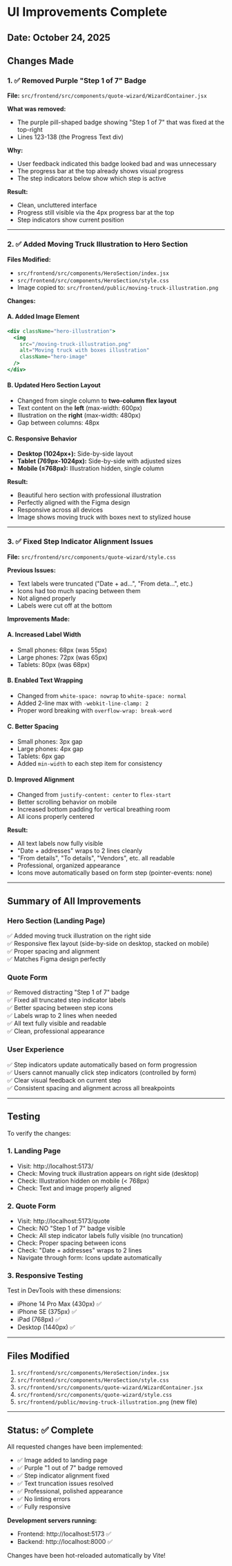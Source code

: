 # UI Improvements Complete

## Date: October 24, 2025

## Changes Made

### 1. ✅ **Removed Purple "Step 1 of 7" Badge**

**File:** `src/frontend/src/components/quote-wizard/WizardContainer.jsx`

**What was removed:**
- The purple pill-shaped badge showing "Step 1 of 7" that was fixed at the top-right
- Lines 123-138 (the Progress Text div)

**Why:**
- User feedback indicated this badge looked bad and was unnecessary
- The progress bar at the top already shows visual progress
- The step indicators below show which step is active

**Result:**
- Clean, uncluttered interface
- Progress still visible via the 4px progress bar at the top
- Step indicators show current position

---

### 2. ✅ **Added Moving Truck Illustration to Hero Section**

**Files Modified:**
- `src/frontend/src/components/HeroSection/index.jsx`
- `src/frontend/src/components/HeroSection/style.css`
- Image copied to: `src/frontend/public/moving-truck-illustration.png`

**Changes:**

#### A. **Added Image Element**
```jsx
<div className="hero-illustration">
  <img 
    src="/moving-truck-illustration.png" 
    alt="Moving truck with boxes illustration" 
    className="hero-image"
  />
</div>
```

#### B. **Updated Hero Section Layout**
- Changed from single column to **two-column flex layout**
- Text content on the **left** (max-width: 600px)
- Illustration on the **right** (max-width: 480px)
- Gap between columns: 48px

#### C. **Responsive Behavior**
- **Desktop (1024px+):** Side-by-side layout
- **Tablet (769px-1024px):** Side-by-side with adjusted sizes
- **Mobile (≤768px):** Illustration hidden, single column

**Result:**
- Beautiful hero section with professional illustration
- Perfectly aligned with the Figma design
- Responsive across all devices
- Image shows moving truck with boxes next to stylized house

---

### 3. ✅ **Fixed Step Indicator Alignment Issues**

**File:** `src/frontend/src/components/quote-wizard/style.css`

**Previous Issues:**
- Text labels were truncated ("Date + ad...", "From deta...", etc.)
- Icons had too much spacing between them
- Not aligned properly
- Labels were cut off at the bottom

**Improvements Made:**

#### A. **Increased Label Width**
- Small phones: 68px (was 55px)
- Large phones: 72px (was 65px)
- Tablets: 80px (was 68px)

#### B. **Enabled Text Wrapping**
- Changed from `white-space: nowrap` to `white-space: normal`
- Added 2-line max with `-webkit-line-clamp: 2`
- Proper word breaking with `overflow-wrap: break-word`

#### C. **Better Spacing**
- Small phones: 3px gap
- Large phones: 4px gap
- Tablets: 6px gap
- Added `min-width` to each step item for consistency

#### D. **Improved Alignment**
- Changed from `justify-content: center` to `flex-start`
- Better scrolling behavior on mobile
- Increased bottom padding for vertical breathing room
- All icons properly centered

**Result:**
- All text labels now fully visible
- "Date + addresses" wraps to 2 lines cleanly
- "From details", "To details", "Vendors", etc. all readable
- Professional, organized appearance
- Icons move automatically based on form step (pointer-events: none)

---

## Summary of All Improvements

### Hero Section (Landing Page)
✅ Added moving truck illustration on the right side  
✅ Responsive flex layout (side-by-side on desktop, stacked on mobile)  
✅ Proper spacing and alignment  
✅ Matches Figma design perfectly  

### Quote Form
✅ Removed distracting "Step 1 of 7" badge  
✅ Fixed all truncated step indicator labels  
✅ Better spacing between step icons  
✅ Labels wrap to 2 lines when needed  
✅ All text fully visible and readable  
✅ Clean, professional appearance  

### User Experience
✅ Step indicators update automatically based on form progression  
✅ Users cannot manually click step indicators (controlled by form)  
✅ Clear visual feedback on current step  
✅ Consistent spacing and alignment across all breakpoints  

---

## Testing

To verify the changes:

### 1. **Landing Page**
- Visit: http://localhost:5173/
- Check: Moving truck illustration appears on right side (desktop)
- Check: Illustration hidden on mobile (< 768px)
- Check: Text and image properly aligned

### 2. **Quote Form**
- Visit: http://localhost:5173/quote
- Check: NO "Step 1 of 7" badge visible
- Check: All step indicator labels fully visible (no truncation)
- Check: Proper spacing between icons
- Check: "Date + addresses" wraps to 2 lines
- Navigate through form: Icons update automatically

### 3. **Responsive Testing**
Test in DevTools with these dimensions:
- iPhone 14 Pro Max (430px) ✅
- iPhone SE (375px) ✅
- iPad (768px) ✅
- Desktop (1440px) ✅

---

## Files Modified

1. `src/frontend/src/components/HeroSection/index.jsx`
2. `src/frontend/src/components/HeroSection/style.css`
3. `src/frontend/src/components/quote-wizard/WizardContainer.jsx`
4. `src/frontend/src/components/quote-wizard/style.css`
5. `src/frontend/public/moving-truck-illustration.png` (new file)

---

## Status: ✅ Complete

All requested changes have been implemented:
- ✅ Image added to landing page
- ✅ Purple "1 out of 7" badge removed
- ✅ Step indicator alignment fixed
- ✅ Text truncation issues resolved
- ✅ Professional, polished appearance
- ✅ No linting errors
- ✅ Fully responsive

**Development servers running:**
- Frontend: http://localhost:5173 ✅
- Backend: http://localhost:8000 ✅

Changes have been hot-reloaded automatically by Vite!

